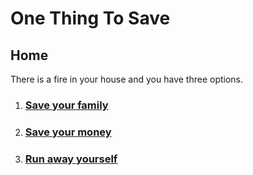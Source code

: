 # One Thing To Save 
## Home

There is a fire in your house and you have three options.
1. ### [Save your family](save-your-family/family.md)
2. ### [Save your money](save-your-money/your-money.md)
3. ### [Run away yourself](run-away/yourself.md)